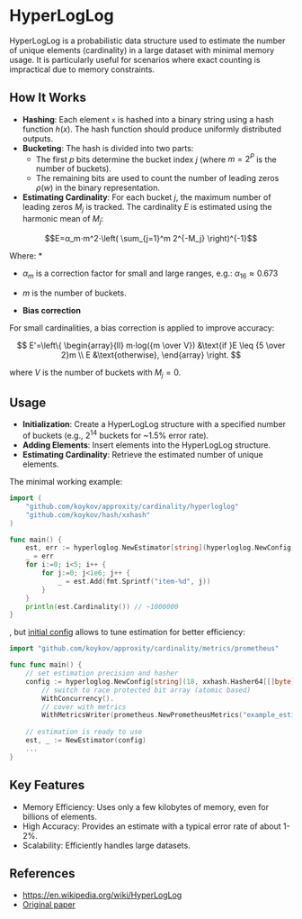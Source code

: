 # HyperLogLog

HyperLogLog is a probabilistic data structure used to estimate the number of unique elements (cardinality) in a large
dataset with minimal memory usage. It is particularly useful for scenarios where exact counting is impractical due to
memory constraints.

## How It Works

* **Hashing**: Each element `x` is hashed into a binary string using a hash function $h(x)$. The hash function should produce
uniformly distributed outputs.
* **Bucketing**: The hash is divided into two parts:
  * The first $p$ bits determine the bucket index $j$ (where $m = 2^P$ is the number of buckets).
  * The remaining bits are used to count the number of leading zeros $ρ(w)$ in the binary representation.
* **Estimating Cardinality**: For each bucket $j$, the maximum number of leading zeros $M_j$ is tracked. The cardinality $E$
is estimated using the harmonic mean of $M_j$:

$$E=α_m⋅m^2⋅\left( \sum_{j=1}^m 2^{-M_j} \right)^{-1}$$

Where:
*
  * $α_m$ is a correction factor for small and large ranges, e.g.: $α_{16} ≈ 0.673$
  * $m$ is the number of buckets.


* **Bias correction**

For small cardinalities, a bias correction is applied to improve accuracy:

$$
E'=\left\{
\begin{array}{ll}
m⋅log({m \over V}) &\text{if }E \leq {5 \over 2}m \\
E &\text{otherwise},
\end{array}
\right.
$$

where $V$ is the number of buckets with $M_j = 0$.

## Usage

* **Initialization**: Create a HyperLogLog structure with a specified number of buckets (e.g., $2^{14}$ buckets for ~1.5% error rate).
* **Adding Elements**: Insert elements into the HyperLogLog structure.
* **Estimating Cardinality**: Retrieve the estimated number of unique elements.

The minimal working example:
```go
import (
    "github.com/koykov/approxity/cardinality/hyperloglog"
    "github.com/koykov/hash/xxhash"
)

func main() {
    est, err := hyperloglog.NewEstimator[string](hyperloglog.NewConfig(18, xxhash.Hasher64[[]byte]{}))
    _ = err
    for i:=0; i<5; i++ {
	    for j:=0; j<1e6; j++ {
		    _ = est.Add(fmt.Sprintf("item-%d", j))
	    }	
    }
    println(est.Cardinality()) // ~1000000
}
```
, but [initial config](config.go) allows to tune estimation for better efficiency:
```go
import "github.com/koykov/approxity/cardinality/metrics/prometheus"

func func main() {
    // set estimation precision and hasher
    config := hyperloglog.NewConfig[string](18, xxhash.Hasher64[[]byte]{}).
        // switch to race protected bit array (atomic based)
        WithConcurrency().
        // cover with metrics
        WithMetricsWriter(prometheus.NewPrometheusMetrics("example_estimation"))
    
    // estimation is ready to use
    est, _ := NewEstimator(config)
    ...
}
```

## Key Features

* Memory Efficiency: Uses only a few kilobytes of memory, even for billions of elements.
* High Accuracy: Provides an estimate with a typical error rate of about 1-2%.
* Scalability: Efficiently handles large datasets.

## References

* https://en.wikipedia.org/wiki/HyperLogLog
* [Original paper](http://algo.inria.fr/flajolet/Publications/FlFuGaMe07.pdf)
